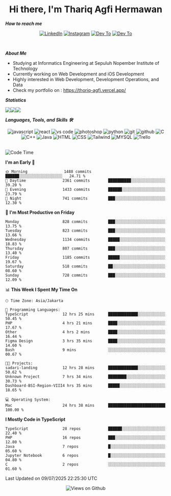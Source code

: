 <div align="center">
  <h1>Hi there, I'm Thariq Agfi Hermawan</h1>
</div>


***How to reach me***
<p align='center'>
   <a href="https://www.linkedin.com/in/thariqagfihermawan" target="_blank"><img src="https://img.shields.io/badge/LinkedIn-0077B5?style=for-the-badge&logo=linkedin&logoColor=white" alt="LinkedIn"></a>
   <a href="https://www.instagram.com/thoriqagfi" target="_blank"><img src="https://img.shields.io/badge/Instagram-E4405F?style=for-the-badge&logo=instagram&logoColor=white" alt="Instagram"></a>
   <a href="https://medium.com/@thoriq.aghfi60" target="_blank"><img src="https://img.shields.io/badge/Medium-12100E?style=for-the-badge&logo=medium&logoColor=white" alt="Dev To"></a>
   <a href="https://linktr.ee/thoriqagfi" target="_blank"><img src="https://img.shields.io/badge/linktree-1de9b6?style=for-the-badge&logo=linktree&logoColor=white" alt="Dev To"></a>
</p>

<br>

***About Me***
- Studying at Informatics Engineering at Sepuluh Nopember Institute of Technology
- Currently working on Web Development and iOS Development
- Highly interested in Web Development, Development Operations, and Data
- Check my portfolio on : https://thoriq-agfi.vercel.app/

***Statistics***

<!-- [![GitHub Streak](http://github-readme-streak-stats.herokuapp.com?user=thoriqagfi&theme=dark)](https://git.io/streak-stats) -->

<div align="center">
  <div style="display: flex;">
    <img src="http://github-readme-streak-stats.herokuapp.com?user=thoriqagfi&theme=chartreuse-dark"/>
    <img src="https://github-readme-stats.vercel.app/api/top-langs/?username=thoriqagfi&layout=compact&&theme=chartreuse-dark&langs_count=8)](https://github.com/thoriqagfi"/>
    <img src="https://github-readme-stats.vercel.app/api?username=thoriqagfi&show_icons=true&theme=chartreuse-dark"/>
  </div>
</div>

<!-- [![Top Langs](https://github-readme-stats.vercel.app/api/top-langs/?username=thoriqagfi&layout=compact&&theme=chartreuse-dark&langs_count=8)](https://github.com/thoriqagfi)
< ![Agfi's GitHub stats](https://github-readme-stats.vercel.app/api?username=thoriqagfi&show_icons=true&theme=chartreuse-dark) -->

***Languages, Tools, and Skills 🛠***

  <div align="center">
    <img src="https://img.shields.io/badge/JavaScript-F7DF1E?style=for-the-badge&logo=javascript&logoColor=black" alt="javascript" />
    <img src="https://img.shields.io/badge/React-61DAFB?style=for-the-badge&logo=react&logoColor=black" alt="react" />
    <img src="https://img.shields.io/badge/vs%20code-007ACC?style=for-the-badge&logo=visual%20studio%20code&logoColor=white" alt="vs code" />
    <img src="https://img.shields.io/badge/adobe%20photoshop-31A8FF?style=for-the-badge&logo=adobe%20photoshop&logoColor=white" alt="photoshop" />
    <img src="https://img.shields.io/badge/python-3776AB?style=for-the-badge&logo=python&logoColor=white" alt="python" />
    <img src="https://img.shields.io/badge/Git-F05032?style=for-the-badge&logo=git&logoColor=white" alt="git" />
    <img src="https://img.shields.io/badge/GitHub-100000?style=for-the-badge&logo=github&logoColor=white" alt="github" />
    <img src="https://img.shields.io/badge/c-%2300599C.svg?style=for-the-badge&logo=c&logoColor=white" alt="C" />
    <img src="https://img.shields.io/badge/c++-%2300599C.svg?style=for-the-badge&logo=c%2B%2B&logoColor=white" alt="C++" />
    <img src="https://img.shields.io/badge/Java-ED8B00?style=for-the-badge&logo=java&logoColor=white" alt="Java"/>
    <img src="https://img.shields.io/badge/HTML5-E34F26?style=for-the-badge&logo=html5&logoColor=white" alt="HTML" />
    <img src="https://img.shields.io/badge/CSS-239120?&style=for-the-badge&logo=css3&logoColor=white" alt ="CSS" />
    <img src="https://img.shields.io/badge/tailwindcss-%2338B2AC.svg?style=for-the-badge&logo=tailwind-css&logoColor=white" alt="Tailwind" />
    <img src="https://img.shields.io/badge/MySQL-00000F?style=for-the-badge&logo=mysql&logoColor=white" alt="MYSQL" />
    <img src="https://img.shields.io/badge/Trello-%23026AA7.svg?style=for-the-badge&logo=Trello&logoColor=white" alt="Trello" />
  </div><br>

<!--START_SECTION:waka-->
![Code Time](http://img.shields.io/badge/Code%20Time-1%2C241%20hrs%2034%20mins-blue)

**I'm an Early 🐤** 

```text
🌞 Morning                1488 commits        ██████░░░░░░░░░░░░░░░░░░░   24.71 % 
🌆 Daytime                2361 commits        ██████████░░░░░░░░░░░░░░░   39.20 % 
🌃 Evening                1433 commits        ██████░░░░░░░░░░░░░░░░░░░   23.79 % 
🌙 Night                  741 commits         ███░░░░░░░░░░░░░░░░░░░░░░   12.30 % 
```
📅 **I'm Most Productive on Friday** 

```text
Monday                   828 commits         ███░░░░░░░░░░░░░░░░░░░░░░   13.75 % 
Tuesday                  823 commits         ███░░░░░░░░░░░░░░░░░░░░░░   13.66 % 
Wednesday                1134 commits        █████░░░░░░░░░░░░░░░░░░░░   18.83 % 
Thursday                 807 commits         ███░░░░░░░░░░░░░░░░░░░░░░   13.40 % 
Friday                   1185 commits        █████░░░░░░░░░░░░░░░░░░░░   19.67 % 
Saturday                 518 commits         ██░░░░░░░░░░░░░░░░░░░░░░░   08.60 % 
Sunday                   728 commits         ███░░░░░░░░░░░░░░░░░░░░░░   12.09 % 
```


📊 **This Week I Spent My Time On** 

```text
🕑︎ Time Zone: Asia/Jakarta

💬 Programming Languages: 
TypeScript               12 hrs 25 mins      █████████████░░░░░░░░░░░░   50.45 % 
PHP                      4 hrs 21 mins       ████░░░░░░░░░░░░░░░░░░░░░   17.67 % 
Other                    4 hrs 2 mins        ████░░░░░░░░░░░░░░░░░░░░░   16.44 % 
Figma Design             3 hrs 35 mins       ████░░░░░░░░░░░░░░░░░░░░░   14.60 % 
Bash                     9 mins              ░░░░░░░░░░░░░░░░░░░░░░░░░   00.67 % 

🐱‍💻 Projects: 
sadari-landing           12 hrs 28 mins      █████████████░░░░░░░░░░░░   50.62 % 
Unknown Project          7 hrs 34 mins       ████████░░░░░░░░░░░░░░░░░   30.73 % 
Dashboard-BSI-Region-VIII4 hrs 35 mins       █████░░░░░░░░░░░░░░░░░░░░   18.65 % 

💻 Operating System: 
Mac                      24 hrs 38 mins      █████████████████████████   100.00 % 
```

**I Mostly Code in TypeScript** 

```text
TypeScript               28 repos            ██████░░░░░░░░░░░░░░░░░░░   22.40 % 
PHP                      16 repos            ███░░░░░░░░░░░░░░░░░░░░░░   12.80 % 
Java                     7 repos             █░░░░░░░░░░░░░░░░░░░░░░░░   05.60 % 
Jupyter Notebook         6 repos             █░░░░░░░░░░░░░░░░░░░░░░░░   04.80 % 
C                        2 repos             ░░░░░░░░░░░░░░░░░░░░░░░░░   01.60 % 
```




 Last Updated on 09/07/2025 22:25:30 UTC
<!--END_SECTION:waka-->

<div align="center">
<img src="https://komarev.com/ghpvc/?username=thoriqagfi&color=blue" alt="Views on Github" />
</div>
